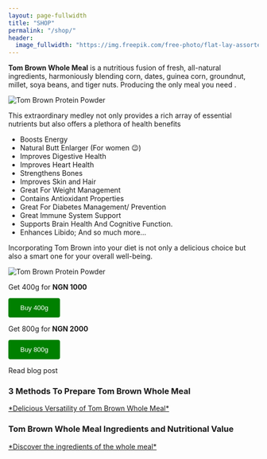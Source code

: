 ```yaml
---
layout: page-fullwidth
title: "SHOP"
permalink: "/shop/"
header:
  image_fullwidth: "https://img.freepik.com/free-photo/flat-lay-assorted-nuts-dried-fruits-mini-different-bowls-with-pecan-pistachios-almond-peanut_176474-2035.jpg?size=626&ext=jpg"
---
```


<!-- <div class="medium-8 medium-pull-4 columns" markdown="1"> -->

**Tom Brown Whole Meal** is a nutritious fusion of fresh, all-natural ingredients, harmoniously blending corn, dates, guinea corn, groundnut, millet, soya beans, and tiger nuts. Producing the only meal you need .

<img  src="https://img.freepik.com/free-photo/therapy-relaxing-spa-sand-spoon_23-2148724042.jpg?size=626&ext=jpg" alt=" Tom Brown Protein Powder"/>

This extraordinary medley not only provides a rich array of essential nutrients but also offers a plethora of health benefits

- Boosts Energy
- Natural Butt Enlarger (For women 😉)
- Improves Digestive Health
- Improves Heart Health
- Strengthens Bones
- Improves Skin and Hair
- Great For Weight Management
- Contains Antioxidant Properties
- Great For Diabetes Management/ Prevention
- Great Immune System Support
- Supports Brain Health And Cognitive Function.
- Enhances Libido;
  And so much more...

Incorporating Tom Brown into your diet is not only a delicious choice but also a smart one for your overall well-being.

<img class="t60" src="https://i.pinimg.com/564x/0b/92/bb/0b92bbb4838a067bbadad5ad439ceacd.jpg" alt=" Tom Brown Protein Powder"/>

Get 400g for **NGN 1000**

<a href="https://wa.link/bhdr0e">
  <button style="background-color:green; color: white; padding: 12px 24px; border-radius: 4px; border: none; cursor: pointer;"> 
        Buy 400g
    </button>
    </a>

Get 800g for **NGN 2000**

<a href="https://wa.link/edcmg6">
  <button style="background-color:green; color: white; padding: 12px 24px; border-radius: 4px; border: none; cursor: pointer;"> 
        Buy 800g
    </button>
    </a>

Read blog post

### 3 Methods To Prepare Tom Brown Whole Meal

<a href="/whole-meal/"> 
*Delicious Versatility of Tom Brown Whole Meal*
</a>

### Tom Brown Whole Meal Ingredients and Nutritional Value

<a href="/whole-meal-ingredients/"> 
*Discover the ingredients of the whole meal*
</a>
